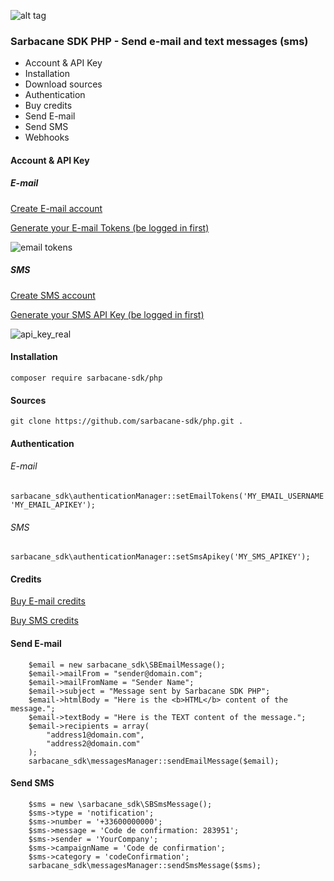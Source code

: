 ![alt tag](https://cloud.githubusercontent.com/assets/18444530/23370454/08b3a170-fd15-11e6-946c-ecc2db251ad7.png)
### Sarbacane SDK PHP - Send e-mail and text messages (sms)


* Account & API Key
* Installation
* Download sources
* Authentication
* Buy credits
* Send E-mail
* Send SMS
* Webhooks


#### Account & API Key

##### E-mail

[Create E-mail account](https://www.tipimail.com/register)


[Generate your E-mail Tokens (be logged in first)](https://app.tipimail.com/#/app/settings/smtp_and_apis)

![email tokens](https://cloud.githubusercontent.com/assets/18444530/23396595/dd275f1c-fd94-11e6-8b92-1f3c3a707ddc.jpg)



##### SMS

[Create SMS account](https://www.primotexto.com/creer_compte.asp)


[Generate your SMS API Key (be logged in first)](https://www.primotexto.com/webapp/#/developer/keys)

![api_key_real](https://cloud.githubusercontent.com/assets/18444530/23396617/f0e0f996-fd94-11e6-9440-cb41f54c5a4b.png)



#### Installation

```
composer require sarbacane-sdk/php
```



#### Sources

```
git clone https://github.com/sarbacane-sdk/php.git .
```


#### Authentication

###### E-mail

```
sarbacane_sdk\authenticationManager::setEmailTokens('MY_EMAIL_USERNAME', 'MY_EMAIL_APIKEY');
```


###### SMS

```
sarbacane_sdk\authenticationManager::setSmsApikey('MY_SMS_APIKEY');
```


#### Credits

[Buy E-mail credits](https://fr.tipimail.com/tarifs) 

[Buy SMS credits](https://www.primotexto.com/tarif-sms-web.asp)


#### Send E-mail

```
    $email = new sarbacane_sdk\SBEmailMessage();
    $email->mailFrom = "sender@domain.com";
    $email->mailFromName = "Sender Name";
    $email->subject = "Message sent by Sarbacane SDK PHP";
    $email->htmlBody = "Here is the <b>HTML</b> content of the message.";
    $email->textBody = "Here is the TEXT content of the message.";
    $email->recipients = array(
        "address1@domain.com",
        "address2@domain.com"
    );
    sarbacane_sdk\messagesManager::sendEmailMessage($email);
```


#### Send SMS

```
    $sms = new \sarbacane_sdk\SBSmsMessage();
    $sms->type = 'notification';
    $sms->number = '+33600000000';
    $sms->message = 'Code de confirmation: 283951';
    $sms->sender = 'YourCompany';
    $sms->campaignName = 'Code de confirmation';
    $sms->category = 'codeConfirmation';
    sarbacane_sdk\messagesManager::sendSmsMessage($sms);
```

